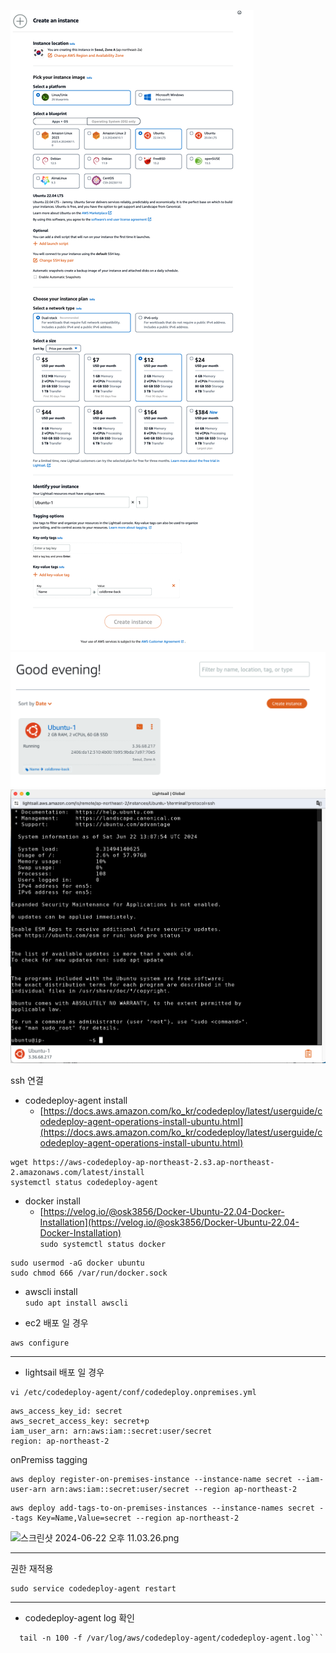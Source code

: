 ![Pasted image 20240622220633.png](md_image%2FPasted%20image%2020240622220633.png)
![스크린샷 2024-06-22 오후 10.07.29.png](md_image%2F%EC%8A%A4%ED%81%AC%EB%A6%B0%EC%83%B7%202024-06-22%20%EC%98%A4%ED%9B%84%2010.07.29.png)
![스크린샷 2024-06-22 오후 10.08.34.png](md_image%2F%EC%8A%A4%ED%81%AC%EB%A6%B0%EC%83%B7%202024-06-22%20%EC%98%A4%ED%9B%84%2010.08.34.png)

ssh 연결

- codedeploy-agent install
    - [https://docs.aws.amazon.com/ko_kr/codedeploy/latest/userguide/codedeploy-agent-operations-install-ubuntu.html](https://docs.aws.amazon.com/ko_kr/codedeploy/latest/userguide/codedeploy-agent-operations-install-ubuntu.html)

```  
wget https://aws-codedeploy-ap-northeast-2.s3.ap-northeast-2.amazonaws.com/latest/install
systemctl status codedeploy-agent
```

- docker install
    - [https://velog.io/@osk3856/Docker-Ubuntu-22.04-Docker-Installation](https://velog.io/@osk3856/Docker-Ubuntu-22.04-Docker-Installation)  
      ```sudo systemctl status docker```

```  
sudo usermod -aG docker ubuntu  
sudo chmod 666 /var/run/docker.sock  
```  

- awscli install  
  ```sudo apt install awscli```

- ec2 배포 일 경우

```  
aws configure  
```  

  
---  

- lightsail 배포 일 경우

```  
vi /etc/codedeploy-agent/conf/codedeploy.onpremises.yml  
```  

```  
aws_access_key_id: secret  
aws_secret_access_key: secret+p  
iam_user_arn: arn:aws:iam::secret:user/secret  
region: ap-northeast-2  
```  

onPremiss tagging

```  
aws deploy register-on-premises-instance --instance-name secret --iam-user-arn arn:aws:iam::secret:user/secret --region ap-northeast-2  
```  

```  
aws deploy add-tags-to-on-premises-instances --instance-names secret --tags Key=Name,Value=secret --region ap-northeast-2  
```  

![스크린샷 2024-06-22 오후 11.03.26.png](md_image%2F%EC%8A%A4%ED%81%AC%EB%A6%B0%EC%83%B7%202024-06-22%20%EC%98%A4%ED%9B%84%2011.03.26.png)
  
---  
권한 재적용

```  
sudo service codedeploy-agent restart  
```  

  
---  

- codedeploy-agent log 확인

```  
  tail -n 100 -f /var/log/aws/codedeploy-agent/codedeploy-agent.log```